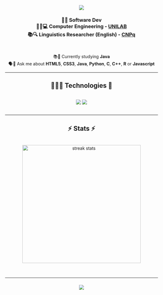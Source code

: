 <h1 align="center">
    <img src="https://readme-typing-svg.herokuapp.com/?font=Righteous&size=35&center=true&vCenter=true&width=500&height=70&duration=4000&lines=Alexandrino!+👋;+⭐⭐⭐⭐⭐;" />
    
</h1> 
<h3 align="center">
👨‍💻 Software Dev <br>
👷‍♂️💻 Computer Engineering - <strong><a href="https://unilab.edu.br/institucional-2/" target="_blank">UNILAB</a></strong>   <br>
📚🔍 Linguistics Researcher (English) -  <strong><a href="https://twas.org/opportunity/twas-cnpq-postgraduate-fellowship-programme" target="_blank">CNPq</a></strong> <br>
</h3>

<br/>

<div align="center">
 
 📚🌱 Currently studying <strong>Java</strong><br>
 🗣️💬 Ask me about <strong>HTML5</strong>, <strong>CSS3</strong>, 
<strong>Java</strong>,
<strong>Python</strong>, <strong>C</strong>, <strong>C++</strong>, <strong>R</strong> or <strong>Javascript</strong>
 
 </div>
 
<div align="center"> 
</div>

<hr/>
 
<h2 align="center"> 👩🏼‍💻 Technologies 🧠</h2>
<br/>
<div align="center">
    <div align="center">
    <img src="https://skillicons.dev/icons?i=html,css,vscode,github,git,r,java,javascript" />
    <img src="https://skillicons.dev/icons?i=python,c" /><br>
</div>
</div>
<br/>
<hr/>
<h2 align="center">⚡ Stats ⚡</h2>
<br>
<div align=center>
  <img width=390 src="https://github-readme-streak-stats-salesp07.vercel.app/?user=devlucaspassos&count_private=true&theme=react&border_radius=10" alt="streak stats"/>
  <br/>
</div>
<br/><br/>
<hr/>

<h3 align="center">
    <img src="https://readme-typing-svg.herokuapp.com/?font=Righteous&size=25&center=true&vCenter=true&width=500&height=70&duration=4000&lines=Thank+you+for+visiting!;😘">
</h3>

<br/>
